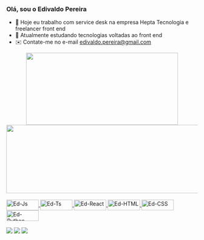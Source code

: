 ### Olá, sou o Edivaldo Pereira


- 🔭 Hoje eu trabalho com service desk na empresa Hepta Tecnologia  e freelancer front end
- 🌱 Atualmente estudando tecnologias voltadas ao front end
- ✉️ Contate-me no e-mail edivaldo.pereira@gmail.com

<div align="center">
  <a href="https://github.com/edivaldopereira">
  <img height="190em" width="400px" src="https://github-readme-stats.vercel.app/api?username=edivaldopereira&show_icons=true&theme=dark&include_all_commits=true&count_private=true"/>
  <img height="180em" width="550px" src="https://github-readme-stats.vercel.app/api/top-langs/?username=edivaldopereira&layout=compact&langs_count=7&theme=dark"/>
</div>
  <div style="display: inline_block"><br>
  <img align="center" alt="Ed-Js" height="28" width="85" src="https://img.shields.io/badge/JavaScript-F7DF1E?style=for-the-badge&logo=javascript&logoColor=black">
  <img align="center" alt="Ed-Ts" height="28" width="85" src="https://img.shields.io/badge/TypeScript-007ACC?style=for-the-badge&logo=typescript&logoColor=white">
  <img align="center" alt="Ed-React" height="28" width="85" src="https://img.shields.io/badge/React-20232A?style=for-the-badge&logo=react&logoColor=61DAFB">
  <img align="center" alt="Ed-HTML" height="28" width="85" src="https://img.shields.io/badge/HTML5-E34F26?style=for-the-badge&logo=html5&logoColor=white">
  <img align="center" alt="Ed-CSS" height="28" width="85" src="https://img.shields.io/badge/CSS3-1572B6?style=for-the-badge&logo=css3&logoColor=white">
  <img align="center" alt="Ed-Python" height="28" width="85" src="https://img.shields.io/badge/Python-14354C?style=for-the-badge&logo=python&logoColor=white">
  
</div>
  <br />
  <div>
     <a href = "mailto:edivaldo.pereira@gmail.com"><img src="https://img.shields.io/badge/Gmail-D14836?style=for-the-badge&logo=gmail&logoColor=white" target="_blank"></a>
  <a href="https://www.linkedin.com/in/epereira1974/" target="_blank"><img src="https://img.shields.io/badge/-LinkedIn-%230077B5?style=for-the-badge&logo=linkedin&logoColor=white" target="_blank"></a> 
     <a href="https://wa.me/61999592323" target="_blank"><img src="https://img.shields.io/badge/WhatsApp-25D366?style=for-the-badge&logo=whatsapp&logoColor=white" target="_blank"></a> 
  </div>
